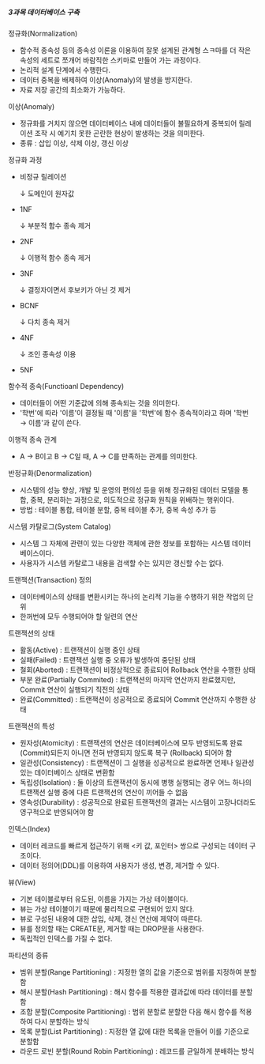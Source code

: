 ##### 3과목 데이터베이스 구축

정규화(Normalization)

- 함수적 종속성 등의 종속성 이론을 이용하여 잘못 설계된 관계형 스ㅋ마를 더 작은 속성의 세트로 쪼개어 바람직한 스키마로 만들어 가는 과정이다.
- 논리적 설계 단계에서 수행한다.
- 데이터 중복을 배제하여 이상(Anomaly)의 발생을 방지한다.
- 자료 저장 공간의 최소화가 가능하다.

이상(Anomaly)

- 정규화를 거치지 않으면 데이터베이스 내에 데이터들이 불필요하게 중복되어 릴레이션 조작 시 예기치 못한 곤란한 현상이 발생하는 것을 의미한다.
- 종류 : 삽입 이상, 삭제 이상, 갱신 이상

정규화 과정

- 비정규 릴레이션

  ↓ 도메인이 원자값

- 1NF

  ↓ 부분적 함수 종속 제거

- 2NF

  ↓ 이행적 함수 종속 제거

- 3NF

  ↓ 결정자이면서 후보키가 아닌 것 제거

- BCNF

  ↓ 다치 종속 제거

- 4NF

  ↓ 조인 종속성 이용

- 5NF

함수적 종속(Functioanl Dependency)

- 데이터들이 어떤 기준값에 의해 종속되는 것을 의미한다.
- '학번'에 따라 '이름'이 결정될 때 '이름'을 '학번'에 함수 종속적이라고 하며 '학번 → 이름'과 같이 쓴다.

이행적 종속 관계

- A → B이고 B → C일 때, A → C를 만족하는 관계를 의미한다.

반정규화(Denormalization)

- 시스템의 성능 향상, 개발 및 운영의 편의성 등을 위해 정규화된 데이터 모델을 통합, 중복, 분리하는 과정으로, 의도적으로 정규화 원칙을 위배하는 행위이다.
- 방법 : 테이블 통합, 테이블 분할, 중복 테이블 추가, 중복 속성 추가 등

시스템 카탈로그(System Catalog)

- 시스템 그 자체에 관련이 있는 다양한 객체에 관한 정보를 포함하는 시스템 데이터베이스이다.
- 사용자가 시스템 카탈로그 내용을 검색할 수는 있지만 갱신할 수는 없다.

트랜잭션(Transaction) 정의

- 데이터베이스의 상태를 변환시키는 하나의 논리적 기능을 수행하기 위한 작업의 단위
- 한꺼번에 모두 수행되어야 할 일련의 연산

트랜잭션의 상태

- 활동(Active) : 트랜잭션이 실행 중인 상태
- 실패(Failed) : 트랜잭션 실행 중 오류가 발생하여 중단된 상태
- 철회(Aborted) : 트랜잭션이 비정상적으로 종료되어 Rollback 연산을 수행한 상태
- 부분 완료(Partially Commited) : 트랜잭션의 마지막 연산까지 완료했지만, Commit 연산이 실행되기 직전의 상태
- 완료(Committed) : 트랜잭션이 성공적으로 종료되어 Commit 연산까지 수행한 상태

트랜잭션의 특성

- 원자성(Atomicity) : 트랜잭션의 연산은 데이터베이스에 모두 반영되도록 완료(Commit)되든지 아니면 전혀 반영되지 않도록 복구 (Rollback) 되어야 함
- 일관성(Consistency) : 트랜잭션이 그 실행을 성공적으로 완료하면 언제나 일관성 있는 데이터베이스 상태로 변환함
- 독립성(Isolation) : 둘 이상의 트랜잭션이 동시에 병행 실행되는 경우 어느 하나의 트랜잭션 실행 중에 다른 트랜잭션의 연산이 끼어들 수 없음
- 영속성(Durability) : 성공적으로 완료된 트랜잭션의 결과는 시스템이 고장나더라도 영구적으로 반영되어야 함

인덱스(Index)

- 데이터 레코드를 빠르게 접근하기 위해 <키 값, 포인터> 쌍으로 구성되는 데이터 구조이다.
- 데이터 정의어(DDL)를 이용하여 사용자가 생성, 변경, 제거할 수 있다.

뷰(View)

- 기본 테이블로부터 유도된, 이름을 가지는 가상 테이블이다.
- 뷰는 가상 테이블이기 때문에 물리적으로 구현되어 있지 않다.
- 뷰로 구성된 내용에 대한 삽입, 삭제, 갱신 연산에 제약이 따른다.
- 뷰를 정의할 때는 CREATE문, 제거할 때는 DROP문을 사용한다.
- 독립적인 인덱스를 가질 수 없다.

파티션의 종류

- 범위 분할(Range Partitioning) : 지정한 열의 값을 기준으로 범위를 지정하여 분할함
- 해시 분할(Hash Partitioning) : 해시 함수를 적용한 결과값에 따라 데이터를 분할함
- 조합 분할(Composite Partitioning) : 범위 분할로 분할한 다음 해시 함수를 적용하여 다시 분할하는 방식
- 목록 분할(List Partitioning) : 지정한 열 값에 대한 목록을 만들어 이를 기준으로 분할함
- 라운드 로빈 분할(Round Robin Partitioning) : 레코드를 균일하게 분배하는 방식
